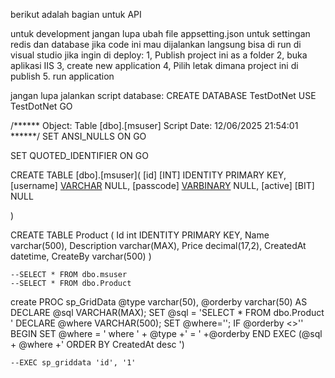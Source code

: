 berikut adalah bagian untuk API

untuk development jangan lupa ubah file appsetting.json untuk settingan redis dan database 
jika code ini mau dijalankan langsung bisa di run di visual studio
jika ingin di deploy:
1, Publish project ini as a folder 
2, buka aplikasi IIS
3, create new application
4, Pilih letak dimana project ini di publish
5. run application

jangan lupa jalankan script database:
CREATE DATABASE TestDotNet
USE TestDotNet
GO

/****** Object:  Table [dbo].[msuser]    Script Date: 12/06/2025 21:54:01 ******/
SET ANSI_NULLS ON
GO

SET QUOTED_IDENTIFIER ON
GO

CREATE TABLE [dbo].[msuser](
	[id] [INT] IDENTITY PRIMARY KEY,
	[username] [VARCHAR](50) NULL,
	[passcode] [VARBINARY](MAX) NULL,
	[active] [BIT] NULL 
 
)
 
CREATE TABLE Product
     (
            Id  int IDENTITY PRIMARY KEY,
            Name   varchar(500),
            Description  varchar(MAX),
            Price  decimal(17,2),
            CreatedAt  datetime,
		    CreateBy varchar(500)
    )


	--SELECT * FROM dbo.msuser
	--SELECT * FROM dbo.Product

create  PROC sp_GridData   @type varchar(50), @orderby varchar(50)
AS
DECLARE @sql VARCHAR(MAX);
SET @sql = 'SELECT * FROM dbo.Product '
DECLARE @where VARCHAR(500);
SET @where='';
IF @orderby <>''
BEGIN
    SET @where = ' where ' + @type +' = ' +@orderby
END
EXEC (@sql + @where +' ORDER BY CreatedAt desc  ')
 

    --EXEC sp_griddata 'id', '1'

